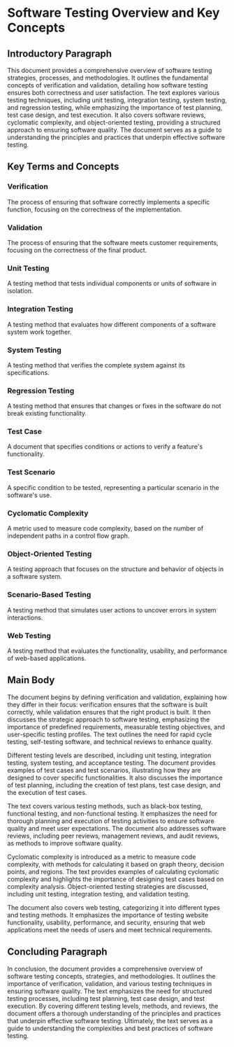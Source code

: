 
</think>

# Software Testing Overview and Key Concepts

## Introductory Paragraph

This document provides a comprehensive overview of software testing strategies, processes, and methodologies. It outlines the fundamental concepts of verification and validation, detailing how software testing ensures both correctness and user satisfaction. The text explores various testing techniques, including unit testing, integration testing, system testing, and regression testing, while emphasizing the importance of test planning, test case design, and test execution. It also covers software reviews, cyclomatic complexity, and object-oriented testing, providing a structured approach to ensuring software quality. The document serves as a guide to understanding the principles and practices that underpin effective software testing.

## Key Terms and Concepts

### Verification
The process of ensuring that software correctly implements a specific function, focusing on the correctness of the implementation.

### Validation
The process of ensuring that the software meets customer requirements, focusing on the correctness of the final product.

### Unit Testing
A testing method that tests individual components or units of software in isolation.

### Integration Testing
A testing method that evaluates how different components of a software system work together.

### System Testing
A testing method that verifies the complete system against its specifications.

### Regression Testing
A testing method that ensures that changes or fixes in the software do not break existing functionality.

### Test Case
A document that specifies conditions or actions to verify a feature's functionality.

### Test Scenario
A specific condition to be tested, representing a particular scenario in the software's use.

### Cyclomatic Complexity
A metric used to measure code complexity, based on the number of independent paths in a control flow graph.

### Object-Oriented Testing
A testing approach that focuses on the structure and behavior of objects in a software system.

### Scenario-Based Testing
A testing method that simulates user actions to uncover errors in system interactions.

### Web Testing
A testing method that evaluates the functionality, usability, and performance of web-based applications.

## Main Body

The document begins by defining verification and validation, explaining how they differ in their focus: verification ensures that the software is built correctly, while validation ensures that the right product is built. It then discusses the strategic approach to software testing, emphasizing the importance of predefined requirements, measurable testing objectives, and user-specific testing profiles. The text outlines the need for rapid cycle testing, self-testing software, and technical reviews to enhance quality.

Different testing levels are described, including unit testing, integration testing, system testing, and acceptance testing. The document provides examples of test cases and test scenarios, illustrating how they are designed to cover specific functionalities. It also discusses the importance of test planning, including the creation of test plans, test case design, and the execution of test cases.

The text covers various testing methods, such as black-box testing, functional testing, and non-functional testing. It emphasizes the need for thorough planning and execution of testing activities to ensure software quality and meet user expectations. The document also addresses software reviews, including peer reviews, management reviews, and audit reviews, as methods to improve software quality.

Cyclomatic complexity is introduced as a metric to measure code complexity, with methods for calculating it based on graph theory, decision points, and regions. The text provides examples of calculating cyclomatic complexity and highlights the importance of designing test cases based on complexity analysis. Object-oriented testing strategies are discussed, including unit testing, integration testing, and validation testing.

The document also covers web testing, categorizing it into different types and testing methods. It emphasizes the importance of testing website functionality, usability, performance, and security, ensuring that web applications meet the needs of users and meet technical requirements.

## Concluding Paragraph

In conclusion, the document provides a comprehensive overview of software testing concepts, strategies, and methodologies. It outlines the importance of verification, validation, and various testing techniques in ensuring software quality. The text emphasizes the need for structured testing processes, including test planning, test case design, and test execution. By covering different testing levels, methods, and reviews, the document offers a thorough understanding of the principles and practices that underpin effective software testing. Ultimately, the text serves as a guide to understanding the complexities and best practices of software testing.